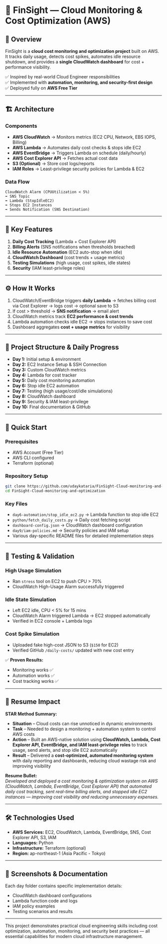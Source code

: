 # 💸 FinSight — Cloud Monitoring & Cost Optimization (AWS)

## 📌 Overview
FinSight is a **cloud cost monitoring and optimization project** built on AWS. It tracks daily usage, detects cost spikes, automates idle resource shutdown, and provides a **single CloudWatch dashboard** for cost + performance visibility.

✅ Inspired by real-world Cloud Engineer responsibilities  
✅ Implemented with **automation, monitoring, and security-first design**  
✅ Deployed fully on **AWS Free Tier**

---

## 🏗️ Architecture

### Components
- **AWS CloudWatch** → Monitors metrics (EC2 CPU, Network, EBS IOPS, Billing)
- **AWS Lambda** → Automates daily cost checks & stops idle EC2
- **AWS EventBridge** → Triggers Lambda on schedule (daily/hourly)
- **AWS Cost Explorer API** → Fetches actual cost data
- **S3 (Optional)** → Store cost logs/reports
- **IAM Roles** → Least-privilege security policies for Lambda & EC2

### Data Flow
```
CloudWatch Alarm (CPUUtilization < 5%)  
➡ SNS Topic  
➡ Lambda (StopIdleEC2)  
➡ Stops EC2 Instances  
➡ Sends Notification (SNS Destination)
```

---

## 🔑 Key Features
1. **Daily Cost Tracking** (Lambda + Cost Explorer API)
2. **Billing Alerts** (SNS notifications when thresholds breached)
3. **Idle Resource Automation** (EC2 auto-stop when idle)
4. **CloudWatch Dashboard** (cost trends + usage metrics)
5. **Testing Simulations** (high usage, cost spikes, idle states)
6. **Security** (IAM least-privilege roles)

---

## ⚙️ How It Works
1. CloudWatch/EventBridge triggers **daily Lambda** → fetches billing cost via Cost Explorer → logs cost → optional save to S3
2. If cost > threshold → **SNS notification** → email alert
3. CloudWatch metrics track **EC2 performance & cost trends**
4. Lambda automation checks idle EC2 → stops instances to save cost
5. Dashboard aggregates **cost + usage metrics** for visibility

---

## 📂 Project Structure & Daily Progress
- **Day 1:** Initial setup & environment
- **Day 2:** EC2 Instance Setup & SSH Connection
- **Day 3:** Custom CloudWatch metrics
- **Day 4:** Lambda for cost tracker
- **Day 5:** Daily cost monitoring automation
- **Day 6:** Stop idle EC2 automation
- **Day 7:** Testing (high usage/cost/idle simulations)
- **Day 8:** CloudWatch dashboard
- **Day 9:** Security & IAM least-privilege
- **Day 10:** Final documentation & GitHub

---

## 🚀 Quick Start

### Prerequisites
- AWS Account (Free Tier)
- AWS CLI configured
- Terraform (optional)

### Repository Setup
```bash
git clone https://github.com/udaykataria/FinSight-Cloud-monitoring-and-optimization.git
cd FinSight-Cloud-monitoring-and-optimization
```

### Key Files
- `day6-automation/stop_idle_ec2.py` → Lambda function to stop idle EC2
- `python/fetch_daily_costs.py` → Daily cost fetching script
- `dashboard-config.json` → CloudWatch dashboard configuration
- `day9/iam-policies.md` → Security policies and IAM setup
- Various day-specific README files for detailed implementation steps

---

## 🧪 Testing & Validation

### High Usage Simulation
- Ran `stress` tool on EC2 to push CPU > 70%
- CloudWatch High-Usage Alarm successfully triggered

### Idle State Simulation  
- Left EC2 idle, CPU < 5% for 15 mins
- CloudWatch Alarm triggered Lambda → EC2 stopped automatically
- Verified in EC2 console + Lambda logs

### Cost Spike Simulation
- Uploaded fake high-cost JSON to S3 (`$150` for EC2)
- Verified GitHub `/daily-costs/` updated with new cost entry

✅ **Proven Results:**
- Monitoring works ✅
- Automation works ✅  
- Cost tracking works ✅

---

## 📜 Resume Impact

**STAR Method Summary:**
- **Situation** – Cloud costs can rise unnoticed in dynamic environments
- **Task** – Needed to design a monitoring + automation system to control AWS costs
- **Action** – Built an AWS-native solution using **CloudWatch, Lambda, Cost Explorer API, EventBridge, and IAM least-privilege roles** to track usage, send alerts, and stop idle EC2 automatically
- **Result** – Delivered a **cost-optimized, automated monitoring system** with daily reporting and dashboards, reducing cloud wastage risk and improving visibility

**Resume Bullet:**  
*Developed and deployed a cost monitoring & optimization system on AWS (CloudWatch, Lambda, EventBridge, Cost Explorer API) that automated daily cost tracking, sent real-time billing alerts, and stopped idle EC2 instances — improving cost visibility and reducing unnecessary expenses.*

---

## 🛠️ Technologies Used
- **AWS Services:** EC2, CloudWatch, Lambda, EventBridge, SNS, Cost Explorer API, S3, IAM
- **Languages:** Python
- **Infrastructure:** Terraform (optional)
- **Region:** ap-northeast-1 (Asia Pacific - Tokyo)

---

## 📸 Screenshots & Documentation
Each day folder contains specific implementation details:
- CloudWatch dashboard configurations
- Lambda function code and logs
- IAM policy examples
- Testing scenarios and results

---

This project demonstrates practical cloud engineering skills including cost optimization, automation, monitoring, and security best practices — all essential capabilities for modern cloud infrastructure management.
